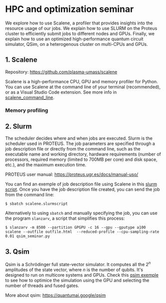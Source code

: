 # HPC and optimization seminar

We explore how to use Scalene, a profiler that provides insights into the resource usage of our jobs. We explain how to use SLURM on the Proteus cluster to efficiently submit jobs to different nodes and GPUs. Finally, we explain how to use an optimized high-performance quantum circuit simulator, QSim, on a heterogenous cluster on multi-CPUs and GPUs.

## 1. Scalene

Repository: https://github.com/plasma-umass/scalene

Scalene is a high-performance CPU, GPU and memory profiler for Python. You can use Scalene at the command line of your terminal (recommended), or as a Visual Studio Code extension. See more info in [scalene_command_line](scalene_command_line.md).

### Memory profiling
[](memory_qubits.png)


## 2. Slurm

The scheduler decides where and when jobs are executed. Slurm is the scheduler used in PROTEUS. The job parameters are specified through a job description file or directly from the command line, such as the executable name and working directory, hardware requirements (number of processors, required memory (limited to 700MB per core) and disk space, etc.), and the maximum execution time.

PROTEUS user manual: https://proteus.ugr.es/docs/manual-uso/

You can find an exemple of job description file using Scalene in this [slurm script](scalene.slurmscript). Once you have the job description file created, you can send the job from the command line:

```
$ sbatch scalene.slurmscript
```

Alternatively to using `sbatch` and manually specifying the job, you can use the program `slanzarv`, a script that simplifies this process:

```
$ slanzarv -m 8500 --partition GPGPU -c 16 --gpu --gputype a100 scalene --outfile outfile.html  --reduced-profile --cpu-sampling-rate 0.01 qsim_seminar.py

```


## 3. Qsim

Qsim is a Schrödinger full state-vector simulator. It computes all the $2^n$ amplitudes of the state vector, where _n_ is the number of qubits. It's designed to run on multicore systems and GPUs. Check this [qsim exemple](Qsim_seminar.ipynb) to see how to optimice the simulation using the GPU and selecting the number of threads and fused gates.

More about qsim: https://quantumai.google/qsim

